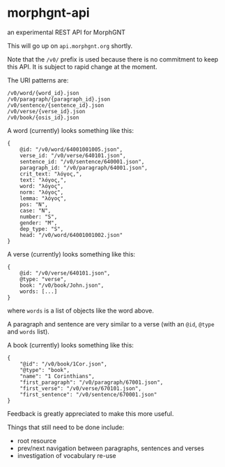 # morphgnt-api

an experimental REST API for MorphGNT

This will go up on `api.morphgnt.org` shortly.

Note that the `/v0/` prefix is used because there is no commitment to keep
this API. It is subject to rapid change at the moment.

The URI patterns are:

```
/v0/word/{word_id}.json
/v0/paragraph/{paragraph_id}.json
/v0/sentence/{sentence_id}.json
/v0/verse/{verse_id}.json
/v0/book/{osis_id}.json
```

A word (currently) looks something like this:

```
{
    @id: "/v0/word/64001001005.json",
    verse_id: "/v0/verse/640101.json",
    sentence_id: "/v0/sentence/640001.json",
    paragraph_id: "/v0/paragraph/64001.json",
    crit_text: "λόγος,",
    text: "λόγος,",
    word: "λόγος",
    norm: "λόγος",
    lemma: "λόγος",
    pos: "N",
    case: "N",
    number: "S",
    gender: "M",
    dep_type: "S",
    head: "/v0/word/64001001002.json"
}
```


A verse (currently) looks something like this:

```
{
    @id: "/v0/verse/640101.json",
    @type: "verse",
    book: "/v0/book/John.json",
    words: [...]
}
```

where `words` is a list of objects like the word above.

A paragraph and sentence are very similar to a verse (with an `@id`, `@type`
and `words` list).

A book (currently) looks something like this:

```
{
    "@id": "/v0/book/1Cor.json",
    "@type": "book",
    "name": "1 Corinthians",
    "first_paragraph": "/v0/paragraph/67001.json",
    "first_verse": "/v0/verse/670101.json",
    "first_sentence": "/v0/sentence/670001.json"
}
```

Feedback is greatly appreciated to make this more useful.

Things that still need to be done include:

* root resource
* prev/next navigation between paragraphs, sentences and verses
* investigation of vocabulary re-use
